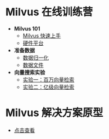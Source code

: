 # Milvus 在线训练营
- **Milvus 101**
  * [Milvus 快速上手](https://github.com/milvus-io/docs/blob/master/zh-CN/QuickStart.md)
  * [硬件平台](milvus101/hardware_platform.md)
- **准备数据**
  * [数据归一化](data_preparation/data_normalization.md)
  * [数据文件](data_preparation/data_file_consideration.md)
- **向量搜索实验**
  * [实验一：百万向量检索](#----------)
  * [实验二：亿级向量检索](#----------)



# Milvus 解决方案原型

- [点击查看](solutions/README.md)
